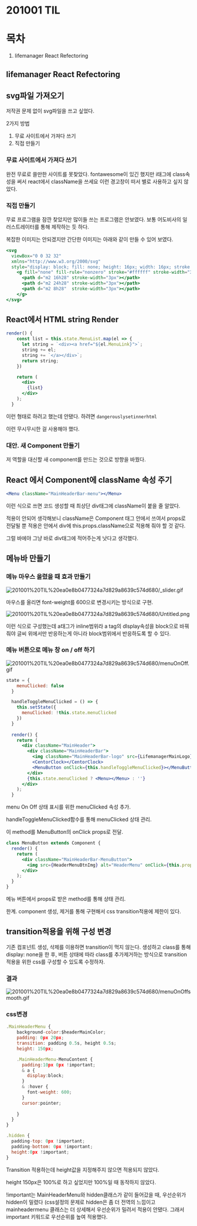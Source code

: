 # 201001 TIL

# 목차

1. lifemanager React Refectoring

## lifemanager React Refectoring

## svg파일 가져오기

저작권 문제 없이 svg파일을 쓰고 싶었다. 

2가지 방법

1. 무료 사이트에서 가져다 쓰기
2. 직접 만들기

### 무료 사이트에서 가져다 쓰기

완전 무료로 쓸만한 사이트를 못찾았다. fontawesome이 있긴 했지만 i태그에 class속성을 써서 react에서 className을 쓰세요 이런 경고창이 떠서 별로 사용하고 싶지 않았다. 

### 직접 만들기

무료 프로그램을 잠깐 찾았지만 많이들 쓰는 프로그램은 안보였다. 보통 어도비사의 일러스트레이터를 통해 제작하는 듯 하다. 

복잡한 이미지는 안되겠지만 간단한 이미지는 아래와 같이 만들 수 있어 보였다.

```jsx
<svg 
  viewBox="0 0 32 32"
  xmlns="http://www.w3.org/2000/svg" 
  style="display: block; fill: none; height: 16px; width: 16px; stroke: currentcolor; stroke-width: 3; overflow: visible;" width="32"  height="32" >
    <g fill="none" fill-rule="nonzero" stroke="#ffffff" stroke-width="3px">
      <path d="m2 16h28" stroke-width="3px"></path>
      <path d="m2 24h28" stroke-width="3px"></path>
      <path d="m2 8h28"  stroke-width="3px"></path>
    </g>
</svg>
```

## React에서 HTML string Render

```jsx
render() {
    const list = this.state.MenuList.map(el => {
      let string = `<div><a href="${el.MenuLink}">`;
      string += el;
      string += `</a></div>`;
      return string;
    })

    return (
      <div>
        {list}
      </div>
    );
  }
```

이런 형태로 하려고 했는데 안됐다. 하려면 
`dangerouslysetinnerhtml`

이런 무시무시한 걸 사용해야 했다.

### 대안. 새 Component 만들기

저 역할을 대신할 새 component를 만드는 것으로 방향을 바꿨다. 

## React 에서 Component에 className 속성 주기

```jsx
<Menu className="MainHeaderBar-menu"></Menu>
```

이런 식으로 쓰면 코드 생성할 때 최상단 div태그에 className이 붙을 줄 알았다.

적용이 안되어 생각해보니 className은 Component 태그 안에서 쓰여서 props로 전달될 뿐 적용은 안에서 div에 this.props.className으로 적용해 줘야 할 것 같다. 

그럴 바에야 그냥 바로 div태그에 적어주는게 낫다고 생각했다. 

## 메뉴바 만들기

### 메뉴 마우스 올렸을 때 효과 만들기

![201001%20TIL%20ea0e8b0477324a7d829a8639c574d680/_slider.gif](201001%20TIL%20ea0e8b0477324a7d829a8639c574d680/_slider.gif)

마우스를 올리면 font-weight를 600으로 변경시키는 방식으로 구현. 

![201001%20TIL%20ea0e8b0477324a7d829a8639c574d680/Untitled.png](201001%20TIL%20ea0e8b0477324a7d829a8639c574d680/Untitled.png)

이런 식으로 구성했는데 a태그가 inline범위라 a tag의 dlsplay속성을 block으로 바꿔줘야 글씨 위에서만 반응하는게 아니라 block범위에서 반응하도록 할 수 있다. 

### 메뉴 버튼으로 메뉴 창 on / off 하기

![201001%20TIL%20ea0e8b0477324a7d829a8639c574d680/menuOnOff.gif](201001%20TIL%20ea0e8b0477324a7d829a8639c574d680/menuOnOff.gif)

```jsx
state = {
    menuClicked: false
  }

  handleToggleMenuClicked = () => {
    this.setState({
      menuClicked: !this.state.menuClicked 
    })
  }
  
  render() {
    return (
      <div className="MainHeader">
        <div className="MainHeaderBar">
          <img className="MainHeaderBar-logo" src={LifemanagerMainLogo} alt="logo"></img>
          <CentorClock></CentorClock>
          <MenuButton onClick={this.handleToggleMenuClicked}></MenuButton>
        </div>
        {this.state.menuClicked ? <Menu></Menu> : ''}
      </div>
    );
  }
```

menu On Off 상태 표시를 위한 menuClicked 속성 추가. 

handleToggleMenuClicked함수를 통해 menuClicked 상태 관리. 

이 method를 MenuButton의 onClick props로 전달.

```jsx
class MenuButton extends Component {
  render() {
    return (
      <div className="MainHeaderBar-MenuButton">
        <img src={HeaderMenuBtnImg} alt="HeaderMenu" onClick={this.props.onClick}></img>
      </div>
    );
  }
}
```

메뉴 버튼에서 props로 받은 method를 통해 상태 관리.

한계. component 생성, 제거를 통해 구현해서 css transition적용에 제한이 있다.

## transition적용을 위해 구성 변경

기존 컴포넌트 생성, 삭제를 이용하면 transition이 먹지 않는다.
생성하고 class를 통해 display: none을 한 후, 버튼 상태에 따라 class를 추가제거하는 방식으로 transition 적용을 위한 css를 구성할 수 있도록 수정하자.

### 결과

![201001%20TIL%20ea0e8b0477324a7d829a8639c574d680/menuOnOffsmooth.gif](201001%20TIL%20ea0e8b0477324a7d829a8639c574d680/menuOnOffsmooth.gif)

### css변경

```jsx
.MainHeaderMenu {
    background-color:$headerMainColor;
    padding: 0px 20px;
    transition: padding 0.5s, height 0.5s;
    height: 150px;

    .MainHeaderMenu-MenuContent {
      padding:10px 0px !important;
      & a {
        display:block;
      }
      & :hover {
        font-weight: 600;
      }
      cursor:pointer;
      
    }
  }
}

.hidden {
  padding-top: 0px !important;
  padding-bottom: 0px !important;
  height:0px !important;
}
```

Transition 적용하는데 height값을 지정해주지 않으면 적용되지 않았다.

height 150px은 100%로 하고 싶었지만 100%일 때 동작하지 않았다. 

!important는 MainHeaderMenu와 hidden클래스가 같이 들어갔을 때, 우선순위가 hidden이 밀렸다 (css설정의 문제로 hidden은 좀 더 전역의 느낌이고 mainheadermenu 클래스는 더 상세해서 우선순위가 밀려서 적용이 안됐다. 그래서 important 키워드로 우선순위를 높여 적용했다.
